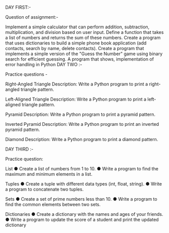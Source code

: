 DAY FIRST:-

Question of assignment:-

Implement a simple calculator that can perform addition, subtraction, multiplication, and division based on user input.
Define a function that takes a list of numbers and returns the sum of these numbers.
Create a program that uses dictionaries to build a simple phone book application (add contacts, search by name, delete contacts).
Create a program that implements a simple version of the "Guess the Number" game using binary search for efficient guessing.
A program that shows, implementation of error handling in Python
DAY TWO :-

Practice questions -

Right-Angled Triangle Description: Write a Python program to print a right-angled triangle pattern.

Left-Aligned Triangle Description: Write a Python program to print a left-aligned triangle pattern.

Pyramid Description: Write a Python program to print a pyramid pattern.

Inverted Pyramid Description: Write a Python program to print an inverted pyramid pattern.

Diamond Description: Write a Python program to print a diamond pattern.

DAY THIRD :-

Practice question:

List ● Create a list of numbers from 1 to 10. ● Write a program to find the maximum and minimum elements in a list.

Tuples ● Create a tuple with different data types (int, float, string). ● Write a program to concatenate two tuples.

Sets ● Create a set of prime numbers less than 10. ● Write a program to find the common elements between two sets.

Dictionaries ● Create a dictionary with the names and ages of your friends. ● Write a program to update the score of a student and print the updated dictionary
